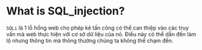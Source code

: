 # What is SQL_injection?

`SQLi` là 1 lỗ hổng web cho phép kẻ tấn công có thể can thiệp vào các truy vấn mà web thực hiện với cơ sở dữ liệu của nó. Điều này có thể dẫn đến làm lộ nhưng thông tin mà thông thường chúng ta không thể chạm đến. 